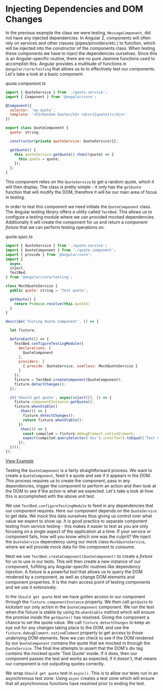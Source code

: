 # Injecting Dependencies and DOM Changes

In the previous example the class we were testing, `MessageComponent`, did not have any injected dependencies. In Angular 2, components will often rely on services and other classes (pipes/providers/etc.) to function, which will be injected into the constructor of the components class. When testing these components we have to inject the dependencies ourselves. Since this is an Angular-specific routine, there are no pure Jasmine functions used to accomplish this. Angular provides a multitude of functions in `@angular/core/testing` that allows us to to effectively test our components. Let's take a look at a basic component:

*quote.component.ts*

```js
import { QuoteService } from './quote.service';
import { Component } from '@angular/core';

@Component({
  selector: 'my-quote',
  template: '<h3>Random Quote</h3> <div>{{quote}}</div>'
})

export class QuoteComponent {
  quote: string;

  constructor(private quoteService: QuoteService){};

  getQuote() {
    this.quoteService.getQuote().then((quote) => {
      this.quote = quote;
    });
  };
}
```

This component relies on the `QuoteService` to get a random quote, which it will then display. The class is pretty simple - it only has the `getQuote` function that will modify the DOM, therefore it will be our main area of focus in testing.

In order to test this component we need initiate the `QuoteComponent` class. The Angular testing library offers a utility called `TestBed`. This allows us to configure a testing module where we can provided mocked dependencies. Additionally it will create the component for us and return a *component fixture* that we can perform testing operations on.

*quote.spec.ts*

```js
import { QuoteService } from './quote.service';
import { QuoteComponent } from './quote.component';
import { provide } from '@angular/core';
import {
  async,
  inject,
  TestBed,
} from '@angular/core/testing';

class MockQuoteService {
  public quote: string = 'Test quote';

  getQuote() {
    return Promise.resolve(this.quote);
  }
}

describe('Testing Quote Component', () => {

  let fixture;

  beforeEach(() => {
    TestBed.configureTestingModule({
      declarations: [
        QuoteComponent
      ],
      providers: [
        { provide: QuoteService, useClass: MockQuoteService }
      ]
    });
    fixture = TestBed.createComponent(QuoteComponent);
    fixture.detectChanges();
  });

  it('Should get quote', async(inject([], () => {
    fixture.componentInstance.getQuote();
    fixture.whenStable()
      .then(() => {
        fixture.detectChanges();
        return fixture.whenStable();
      })
      .then(() => {
        const compiled = fixture.debugElement.nativeElement;
        expect(compiled.querySelector('div').innerText).toEqual('Test quote');
      });
  })));
});
```
[View Example](http://plnkr.co/edit/7KZu1Yg6kBX7rksrpRHV?p=preview)

Testing the `QuoteComponent` is a fairly straightforward process. We want to create a `QuoteComponent`, feed it a quote and see if it appears in the DOM. This process requires us to create the component, pass in any dependencies, trigger the component to perform an action and then look at the DOM to see if the action is what we expected. Let's take a look at how this is accomplished with the above unit test.

We use `TestBed.configureTestingModule` to feed in any dependencies that our component requires. Here our component depends on the `QuoteService` to get data. We mock this data ourselves thus giving us control over what value we expect to show up. It is good practice to separate component testing from service testing - this makes it easier to test as you are only focusing on a single aspect of the application at a time. If your service or component fails, how will you know which one was the culprit? We inject the `QuoteService` dependency using our mock class `MockQuoteService`, where we will provide mock data for the component to consume.

Next we use `TestBed.createComponent(QuoteComponent)` to create a *fixture* for us to use in our tests. This will then create a new instance of our component, fulfilling any Angular-specific routines like dependency injection. A fixture is a powerful tool that allows us to query the DOM rendered by a component, as well as change DOM elements and component properties. It is the main access point of testing components and we use it extensively.

In the `Should get quote` test we have gotten access to our component through the `fixture.componentInstance` property. We then call `getQuote` to kickstart our only action in the `QuoteComponent` component. We run the test when the fixture is stable by using its `whenStable` method which will ensure the promise inside the `getQuote()` has resolved. Giving the component a chance to set the quote value. We call `fixture.detectChanges` to keep an eye out for any changes taking place to the DOM, and use the `fixture.debugElement.nativeElement` property to get access to those underlying DOM elements. Now we can check to see if the DOM rendered by our `QuoteComponent` contains the quote that we mocked in through the `QuoteService`. The final line attempts to assert that the DOM's div tag contains the mocked quote 'Test Quote' inside. If it does, then our component passes the test and works as expected; if it doesn't, that means our component is not outputting quotes correctly.

We wrap `Should get quote` test in `async()`. This is to allow our tests run in an asynchronous test zone. Using `async` creates a test zone which will ensure that all asynchronous functions have resolved prior to ending the test.
